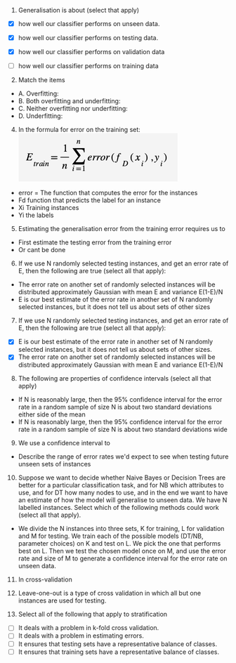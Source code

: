 1. Generalisation is about (select that apply)
- [x] how well our classifier performs on unseen data.
- [x] how well our classifier performs on testing data.
- [x] how well our classifier performs on validation data

- [ ] how well our classifier performs on training data

2. Match the items

- A. Overfitting: <br>
- B. Both overfitting and underfitting: <br>
- C. Neither overfitting nor underfitting: <br>
- D. Underfitting: <br>


4. In the formula for error on the training set: <br>
![Viz Error in Training](Etrain-1.png "Error in training set")

- error = The function that computes the error for the instances
- Fd function that predicts the label for an instance
- Xi Training instances
- Yi the labels


5. Estimating the generalisation error from the training error requires us to 
- First estimate the testing error from the training error
- Or cant be done

6. 	If we use N randomly selected testing instances, and get an error rate of E, then the following are true (select all that apply):
- The error rate on another set of randomly selected instances will be distributed approximately Gaussian with mean E and variance E(1-E)/N
- E is our best estimate of the error rate in another set of N randomly selected instances, but it does not tell us about sets of other sizes

7. If we use N randomly selected testing instances, and get an error rate of E, then the following are true (select all that apply):
- [x] E is our best estimate of the error rate in another set of N randomly selected instances, but it does not tell us about sets of other sizes.
- [x] The error rate on another set of randomly selected instances will be distributed approximately Gaussian with mean E and variance E(1-E)/N

8. The following are properties of confidence intervals (select all that apply)
- If N is reasonably large, then the 95% confidence interval for the error rate in a random sample of size N is about two standard deviations either side of the mean
- If N is reasonably large, then the 95% confidence interval for the error rate in a random sample of size N is about two standard deviations wide


9. We use a confidence interval to 
- Describe the range of error rates we'd expect to see when testing future unseen sets of instances

10. Suppose we want to decide whether Naive Bayes or Decision Trees are better for a particular classification task, and for NB which attributes to use, and for DT how many nodes to use, and in the end we want to have an estimate of how the model will generalise to unseen data.  We have N labelled instances.  Select which of the following methods could work (select all that apply).

- We divide the N instances into three sets, K for training, L for validation and M for testing.  We train  each of the possible models (DT/NB, parameter choices) on K and test on L.  We pick the one that performs best on L.  Then we test the chosen model once on M, and use the error rate and size of M to generate a confidence interval for the error rate on unseen data.

11. In cross-validation

12. Leave-one-out is a type of cross validation in which all but one instances are used for testing.

13. Select all of the following that apply to stratification
- [ ] It deals with a problem in k-fold cross validation.
- [ ] It deals with a problem in estimating errors.
- [ ] It ensures that testing sets have a representative balance of classes.
- [ ] It ensures that training sets have a representative balance of classes. 